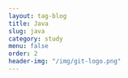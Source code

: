 ```yaml
---
layout: tag-blog
title: Java
slug: java
category: study
menu: false
order: 2
header-img: "/img/git-logo.png"
---
```

